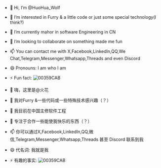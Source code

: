 - 👋 Hi, I’m @HuoHua_Wolf
- 👀 I’m interested in Furry & a little code or just some special technology(I think?)
- 🌱 I’m currently mahor in software Engineering in CN
- 💞️ I’m looking to collaborate on something made me fun
- 📫 You can contact me with X,Facebook,LinkedIn,QQ,We Chat,Telegram,Messenger,Whatsapp,Threads and even Discord
- 😄 Pronouns: I am who I am
- ⚡ Fun fact: ![00359CAB](https://github.com/user-attachments/assets/50fefebe-eb76-45ec-8775-d9e3342331f3)

- 👋 嗨，这里是@火花
- 👀 我对Furry &一些代码或一些特殊技术感兴趣（？）
- 🌱 我目前在中国主修软件工程
- 💞️ 专注于合作一些能使我快乐的东西（？）
- 📫 你可以通过X,Facebook,LinkedIn,QQ,微信,Telegram,Messenger,Whatsapp,Threads 甚至 Discord 联系到我
- 😄 代名词: 我就是我
- ⚡ 有趣的事实: ![00359CAB](https://github.com/user-attachments/assets/50fefebe-eb76-45ec-8775-d9e3342331f3)

<!---
aoaokeai5/aoaokeai5 is a ✨ special ✨ repository because its `README.md` (this file) appears on your GitHub profile.
You can click the Preview link to take a look at your changes.
--->
